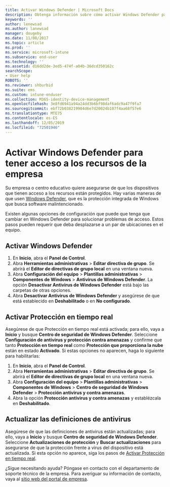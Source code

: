 ```yaml
---
title: Activar Windows Defender | Microsoft Docs
description: Obtenga información sobre cómo activar Windows Defender para tener acceso a los recursos de la empresa.
keywords: ''
author: lenewsad
ms.author: lanewsad
manager: dougeby
ms.date: 11/08/2017
ms.topic: article
ms.prod: ''
ms.service: microsoft-intune
ms.subservice: end-user
ms.technology: ''
ms.assetid: d16dd2de-3ed5-474f-a04b-36dcd350162c
searchScope:
- User help
ROBOTS: ''
ms.reviewer: shburbid
ms.suite: ems
ms.custom: intune-enduser
ms.collection: M365-identity-device-management
ms.openlocfilehash: 3e8fd6941a94a24dd3b6bf98daf6adc9a47f9fa7
ms.sourcegitcommit: ebf72b038219904d6e7d20024b107f4aa68f57e6
ms.translationtype: MTE75
ms.contentlocale: es-ES
ms.lasthandoff: 12/05/2019
ms.locfileid: "72501946"
---
```

# <a name="turn-on-windows-defender-to-access-company-resources"></a>Activar Windows Defender para tener acceso a los recursos de la empresa

Su empresa o centro educativo quiere asegurarse de que los dispositivos que tienen acceso a los recursos están protegidos. Hay varias maneras de que usen [Windows Defender](https://www.microsoft.com/safety/pc-security/windows-defender.aspx), que es la protección integrada de Windows que busca software malintencionado.

Existen algunas opciones de configuración que puede que tenga que cambiar en Windows Defender para solucionar problemas de acceso. Estos pasos pueden requerir que deba desplazarse a un par de ubicaciones en el equipo.

## <a name="turn-on-windows-defender"></a>Activar Windows Defender

1. En **Inicio**, abra el **Panel de Control**.
2. Abra **Herramientas administrativas** > **Editar directiva de grupo**. Se abrirá el **Editor de directivas de grupo local** en una ventana nueva.
3. Abra **Configuración del equipo** > **Plantillas administrativas** > **Componentes de Windows** > **Antivirus de Windows Defender**. La opción **Desactivar Antivirus de Windows Defender** está bajo las carpetas de otras opciones. 
4. Abra **Desactivar Antivirus de Windows Defender** y asegúrese de que está establecido en **Deshabilitado** o en **No configurado**.

## <a name="turn-on-real-time-protection"></a>Activar Protección en tiempo real

Asegúrese de que Protección en tiempo real está activada; para ello, vaya a **Inicio** y busque **Centro de seguridad de Windows Defender**. Seleccione **Configuración de antivirus y protección contra amenazas** y confirme que tanto **Protección en tiempo real** como **Protección que proporciona la nube** están en estado **Activado**. Si estas opciones no aparecen, haga lo siguiente para habilitarlas:

1. En **Inicio**, abra el **Panel de Control**.
2. Abra **Herramientas administrativas** > **Editar directiva de grupo**. Se abrirá el **Editor de directivas de grupo local** en una ventana nueva.
3. Abra **Configuración del equipo** > **Plantillas administrativas** > **Componentes de Windows** > **Centro de seguridad de Windows Defender** > **Protección antivirus y contra amenazas**.
4. Abra la opción **Protección antivirus y contra amenazas** y establézcala en **Deshabilitado**.

## <a name="update-your-antivirus-definitions"></a>Actualizar las definiciones de antivirus

Asegúrese de que las definiciones de antivirus están actualizadas; para ello, vaya a **Inicio** y busque **Centro de seguridad de Windows Defender**. Seleccione **Actualizaciones de protección** y **Buscar actualizaciones** para asegurarse de que la protección frente a virus del dispositivo está actualizada. Si esta opción no aparece, siga los pasos de [Activar Protección en tiempo real](turn-on-defender-windows.md#turn-on-real-time-protection).

¿Sigue necesitando ayuda? Póngase en contacto con el departamento de soporte técnico de la empresa. Para averiguar su información de contacto, vaya al [sitio web del portal de empresa](https://go.microsoft.com/fwlink/?linkid=2010980).
